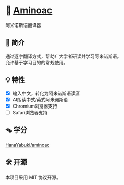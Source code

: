 # 🫧 [Aminoac](https://aminoac.lzzz.ink)
阿米诺斯语翻译器

## 📝 简介
通过逐字翻译方式，帮助广大学者研读并学习阿米诺斯语。  
允许基于学习目的的常规使用。

## 💡 特性
- [x] 输入中文，转化为阿米诺斯语读音
- [x] AI朗读中式/英式阿米诺斯语
- [x] Chromium浏览器支持
- [ ] Safari浏览器支持

## 🪤 学分
[HanaYabuki/aminoac](https://github.com/HanaYabuki/aminoac)

## 🛠 开源
本项目采用 MIT 协议开源。
